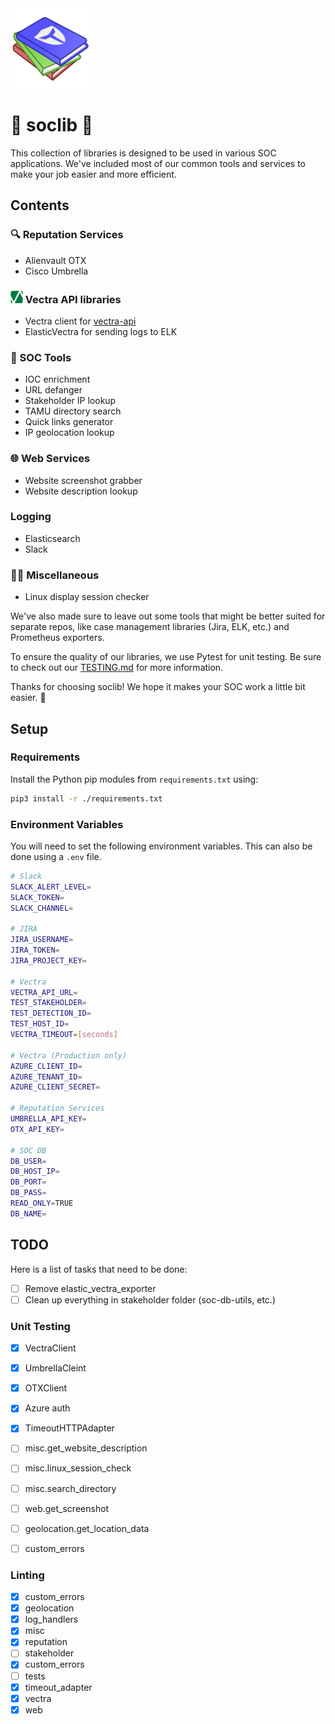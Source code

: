 <img src="./soclib_logo.png" width=128/>

# 🚀 soclib 🚀

This collection of libraries is designed to be used in various SOC applications. We've included most of our common tools and services to make your job easier and more efficient.

## Contents

### 🔍 Reputation Services

- Alienvault OTX
- Cisco Umbrella

### ![Vectra logo](./vectra_logo.png) Vectra API libraries

- Vectra client for [vectra-api](https://github.com/tamus-cyber/vectra-api)
- ElasticVectra for sending logs to ELK

### 🔧 SOC Tools

- IOC enrichment
- URL defanger
- Stakeholder IP lookup
- TAMU directory search
- Quick links generator
- IP geolocation lookup

### 🌐 Web Services

- Website screenshot grabber
- Website description lookup

### Logging

- Elasticsearch
- Slack

### 🤷‍♂️ Miscellaneous

- Linux display session checker

We've also made sure to leave out some tools that might be better suited for separate repos, like case management libraries (Jira, ELK, etc.) and Prometheus exporters.

To ensure the quality of our libraries, we use Pytest for unit testing. Be sure to check out our [TESTING.md](./TESTING.md) for more information.

Thanks for choosing soclib! We hope it makes your SOC work a little bit easier. 💪

## Setup

### Requirements

Install the Python pip modules from `requirements.txt` using:

```bash
pip3 install -r ./requirements.txt
```

### Environment Variables

You will need to set the following environment variables. This can also be done using a `.env` file.

```bash
# Slack
SLACK_ALERT_LEVEL=
SLACK_TOKEN=
SLACK_CHANNEL=

# JIRA
JIRA_USERNAME=
JIRA_TOKEN=
JIRA_PROJECT_KEY=

# Vectra
VECTRA_API_URL=
TEST_STAKEHOLDER=
TEST_DETECTION_ID=
TEST_HOST_ID=
VECTRA_TIMEOUT=[seconds]

# Vectra (Production only)
AZURE_CLIENT_ID=
AZURE_TENANT_ID=
AZURE_CLIENT_SECRET=

# Reputation Services
UMBRELLA_API_KEY=
OTX_API_KEY=

# SOC DB
DB_USER=
DB_HOST_IP=
DB_PORT=
DB_PASS=
READ_ONLY=TRUE
DB_NAME=
```

## TODO

Here is a list of tasks that need to be done:

- [ ] Remove elastic_vectra_exporter
- [ ] Clean up everything in stakeholder folder (soc-db-utils, etc.)

### Unit Testing

- [X] VectraClient
- [X] UmbrellaCleint
- [X] OTXClient
- [X] Azure auth
- [X] TimeoutHTTPAdapter
- [ ] misc.get_website_description
- [ ] misc.linux_session_check
- [ ] misc.search_directory
- [ ] web.get_screenshot
- [ ] geolocation.get_location_data
- [ ] custom_errors


### Linting

- [X] custom_errors
- [X] geolocation
- [X] log_handlers
- [X] misc
- [X] reputation
- [ ] stakeholder
- [X] custom_errors
- [ ] tests
- [X] timeout_adapter
- [X] vectra
- [X] web
